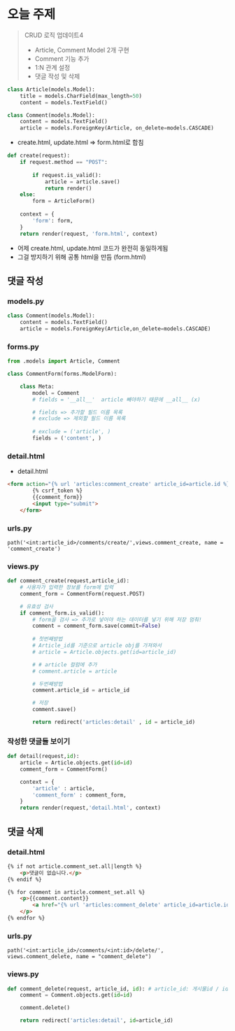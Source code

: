 # 오늘 주제  
> CRUD 로직 업데이트4
>   - Article, Comment Model 2개 구현  
>   - Comment 기능 추가
>   - 1:N 관계 설정  
>   - 댓글 작성 및 삭제

```python
class Article(models.Model):
    title = models.CharField(max_length=50)
    content = models.TextField()

class Comment(models.Model):
    content = models.TextField()
    article = models.ForeignKey(Article, on_delete=models.CASCADE)
```

- create.html, update.html => form.html로 합침

```python
def create(request):
    if request.method == "POST":
        
        if request.is_valid():
            article = article.save()
            return render()
    else:
        form = ArticleForm()
    
    context = {
        'form': form,
    }
    return render(request, 'form.html', context)
```

- 어제 create.html, update.html 코드가 완전히 동일하게됨
- 그걸 방지하기 위해 공통 html을 만듬 (form.html)


## 댓글 작성
### models.py
```python
class Comment(models.Model):
    content = models.TextField()
    article = models.ForeignKey(Article,on_delete=models.CASCADE) 
```

### forms.py
```python
from .models import Article, Comment

class CommentForm(forms.ModelForm):

    class Meta:
        model = Comment
        # fields = '__all__'  article 빼야하기 때문에 __all__ (x)

        # fields => 추가할 필드 이름 목록
        # exclude => 제외할 필드 이름 목록
        
        # exclude = ('article', )
        fields = ('content', )
```

### detail.html
- detail.html
```html
<form action="{% url 'articles:comment_create' article_id=article.id %}" method="POST">
        {% csrf_token %}
        {{comment_form}}    
        <input type="submit">
    </form>
```

### urls.py   
`path('<int:article_id>/comments/create/',views.comment_create, name = 'comment_create')`

### views.py
```python
def comment_create(request,article_id):
    # 사용자가 입력한 정보를 form에 입력
    comment_form = CommentForm(request.POST)

    # 유효성 검사
    if comment_form.is_valid():
        # form을 검사 => 추가로 넣어야 하는 데이터를 넣기 위해 저장 멈춰!
        comment = comment_form.save(commit=False)
    
        # 첫번째방법
        # Article_id를 기준으로 article obj를 가져와서
        # article = Article.objects.get(id=article_id)

        # # article 컬럼에 추가
        # comment.article = article

        # 두번째방법
        comment.article_id = article_id

        # 저장
        comment.save()

        return redirect('articles:detail' , id = article_id)

```

### 작성한 댓글들 보이기
```python
def detail(request,id):
    article = Article.objects.get(id=id)
    comment_form = CommentForm()

    context = {
        'article' : article,
        'comment_form' : comment_form,
    }
    return render(request,'detail.html', context)
```

## 댓글 삭제
### detail.html
```html
{% if not article.comment_set.all|length %}
    <p>댓글이 없습니다.</p>
{% endif %}

{% for comment in article.comment_set.all %}
    <p>{{comment.content}}
        <a href="{% url 'articles:comment_delete' article_id=article.id id=comment.id %}">X</a> # 게시물 아이디 , 댓글아이디
    </p>
{% endfor %}
```

### urls.py
`path('<int:article_id>/comments/<int:id>/delete/', views.comment_delete, name = "comment_delete")`

### views.py
```python
def comment_delete(request, article_id, id): # article_id: 게시물id / id: 댓글id
    comment = Comment.objects.get(id=id)

    comment.delete()

    return redirect('articles:detail', id=article_id)
```

